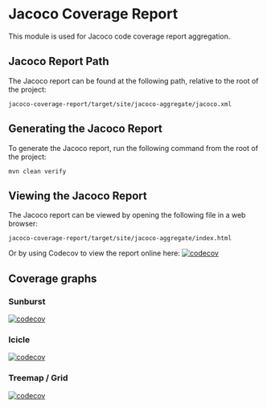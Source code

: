 # Jacoco Coverage Report

This module is used for Jacoco code coverage report aggregation.

## Jacoco Report Path

The Jacoco report can be found at the following path, relative to the root of the project:

`jacoco-coverage-report/target/site/jacoco-aggregate/jacoco.xml`

## Generating the Jacoco Report

To generate the Jacoco report, run the following command from the root of the project:

`mvn clean verify`

## Viewing the Jacoco Report

The Jacoco report can be viewed by opening the following file in a web browser:

`jacoco-coverage-report/target/site/jacoco-aggregate/index.html`

Or by using Codecov to view the report online here: [![codecov](https://codecov.io/gh/javalin/javalin/graph/badge.svg?token=3L3CvpyMPI)](https://codecov.io/gh/javalin/javalin)

## Coverage graphs

### Sunburst

[![codecov](https://codecov.io/gh/javalin/javalin/graphs/sunburst.svg?token=3L3CvpyMPI
)](https://codecov.io/gh/javalin/javalin)

### Icicle

[![codecov](https://codecov.io/gh/javalin/javalin/graphs/icicle.svg?token=3L3CvpyMPI
)](https://codecov.io/gh/javalin/javalin)

### Treemap / Grid

[![codecov](https://codecov.io/gh/javalin/javalin/graphs/treemap.svg?token=3L3CvpyMPI
)](https://codecov.io/gh/javalin/javalin)

